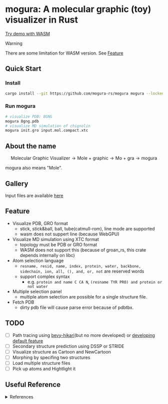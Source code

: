 # mogura: A molecular graphic (toy) visualizer in Rust

[Try demo with WASM](https://mogura-rs.github.io/mogura/)

> [!WARNING]
> There are some limitation for WASM version.
> See [Feature](#feature)

## Quick Start
### Install
~~~bash
cargo install --git https://github.com/mogura-rs/mogura mogura --locked
~~~

### Run mogura
~~~bash
# visualize PDB: 8GNG
mogura 8gng.pdb
# visualize MD simulation of chignolin
mogura init.gro input.mol.compact.xtc
~~~

## About the name

$$
\text{Molecular Graphic Visualizer} \rightarrow \text{Mole + graphic} \rightarrow \text{Mo + gra} \rightarrow \text{mogura}
$$

mogura also means "Mole".


## Gallery
Input files are available [here](https://github.com/mogura-rs/example-inputs)



## Feature
- Visualize PDB, GRO format
  - stick, stick&ball, ball, tube(catmull-rom), line mode are supported
  - wasm does not suppert line (because WebGPU)
- Visualize MD simulation using XTC format
  - topology must be PDB or GRO format
  - WASM does not support this (because of groan_rs, this crate depends internally on libc)
- Atom selection language
  - `resname, resid, name, index, protein, water, backbone, sidechain, ion, all, (), and, or, not` are reserved words
  - support complex syntax
    - e.g. `protein and name C CA N`, `(resname TYR PRO) and protein or not water`
- Multiple selection panel
  - multiple atom selection are possible for a single structure file.
- Fetch PDB
  - dirty pdb file will cause parse error because of pdbtbx.


## TODO
- [ ] Path tracing using [bevy-hikari](https://github.com/cryscan/bevy-hikari)(but no more developed) or [developing default feature](https://github.com/bevyengine/bevy/issues/639)
- [ ] Secondary structure prediction using DSSP or STRIDE
- [ ] Visualize structure as Cartoon and NewCartoon
- [ ] Morphing by specifing two structures
- [ ] Load multiple structure files
- [ ] Pick up atoms and Hightlight it

## Useful Reference

<details><summary> References </summary>

- bevy
  - https://github.com/bytestring-net/bevy_lunex
  - https://github.com/bevyengine/bevy
  - https://github.com/qu1x/bevy_trackball
- graphics
  - https://github.com/svenstaro/bvh
  - https://github.com/pannapudi/voidin
  - https://github.com/BLaZeKiLL/webray
  - https://github.com/servo/pathfinder
  - https://github.com/NotCamelCase/RasterizationInOneWeekend
  - https://github.com/RayTracing
    - https://github.com/RayTracing/gpu-tracing
    - https://github.com/RayTracing/raytracing.github.io
- egui
  - https://github.com/emilk/egui
  - https://github.com/vladbat00/bevy_egui
- wgpu
  - https://github.com/gfx-rs/wgpu
  - https://github.com/jack1232/wgpu-step-by-step
  - https://github.com/jinleili/simuverse
- pdb, gro, xtc
  - https://github.com/douweschulte/pdbtbx
  - https://github.com/Ladme/groan_rs
- nom
  - https://github.com/rust-bakery/nom
- other great visualizer
  - [PyMol](https://github.com/schrodinger/pymol-open-source)
  - [VMD](https://www.ks.uiuc.edu/Research/vmd/)
  - [ChimeraX](https://github.com/RBVI/ChimeraX)
  - [molstar](https://github.com/molstar/molstar)
    - [VSCoding-Sequence](https://github.com/molstar/VSCoding-Sequence)
  - [Cuemol](https://github.com/CueMol/cuemol2)
  - [ngl](https://github.com/nglviewer/ngl)
- other visualizer in Rust
  - [ferricyanide](https://github.com/frodofine/ferricyanide)

</details>

